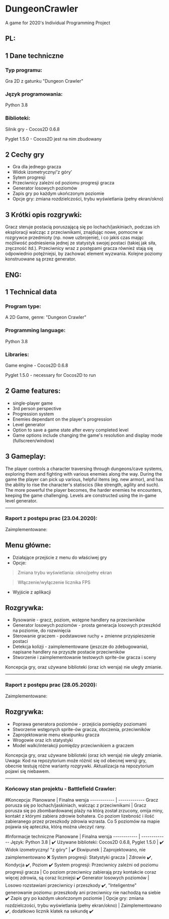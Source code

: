 # DungeonCrawler
A game for 2020's Individual Programming Project
## PL:
## 1 Dane techniczne 
### Typ programu: 
Gra 2D z gatunku "Dungeon Crawler"
### Język programowania: 
Python 3.8
### Biblioteki: 
Silnik gry - Cocos2D 0.6.8

Pyglet 1.5.0 - Cocos2D jest na nim zbudowany
## 2 Cechy gry 
- Gra dla jednego gracza 
- Widok izometryczny/’z góry’ 
- Sytem progresji 
- Przeciwnicy zależni od poziomu progresji gracza 
- Generator losowych poziomów
- Zapis gry po każdym ukończonym poziomie
- Opcje gry: zmiana rozdzielczości, trybu wyświetlania (pełny ekran/okno)
## 3 Krótki opis rozgrywki: 
Gracz steruje postacią poruszającą się po lochach/jaskiniach, podczas ich eksploracji walcząc z przeciwnikami, znajdując nowe, pomocne w rozgrywce przedmioty (np. nowe uzbrojenie), i co jakiś czas mając możliwość podniesienia jednej ze statystyk swojej postaci (takiej jak siła, zręczność itd.). Przeciwnicy wraz z postępami gracza również stają się odpowiednio potężniejsi, by zachować element wyzwania. Kolejne poziomy konstruowane są przez generator.

## ENG:
## 1 Technical data
### Program type:
A 2D Game, genre: "Dungeon Crawler"
### Programming language:
Python 3.8
### Libraries:
Game engine - Cocos2D 0.6.8

Pyglet 1.5.0 - necessary for Cocos2D to run
## 2 Game features:
- single-player game 
- 3rd person perspective 
- Progression system
- Enemies dependant on the player's progression
- Level generator
- Option to save a game state after every completed level
- Game options include changing the game's resolution and display mode (fullscreen/window)
## 3 Gameplay:
The player controls a character traversing through dungeons/cave systems, exploring them and fighting with various enemies along the way. During the game the player can pick up various, helpful items (eg. new armor), and has the ability to rise the character's statiscics (like strength, agility and such). The more powerful the player becomes, the harder enemies he encounters, keeping the game challenging. Levels are constructed using the in-game level generator.


----------------------------------------------------------------------------------------------------------------------------
### Raport z postępu prac (23.04.2020):
Zaimplementowane:
## Menu główne:
- Działające przejście z menu do właściwej gry
- Opcje:
> Zmiana trybu wyświetlania: okno/pełny ekran

> Włączenie/wyłączenie licznika FPS
- Wyjście z aplikacji
## Rozgrywka:
- Rysowanie - gracz, poziom, wstępne handlery na przeciwników
- Generator losowych poziomów - prosta generacja losowych przeszkód na poziomie, do rozwinięcia
- Sterowanie graczem - podstawowe ruchy + zmienne przyspieszenie postaci
- Detekcja kolizji - zaimplementowane (jeszcze do zdebugowania), napisane handlery na przyszłe postacie przeciwników
- Stworzenie i zaimplementowanie testowych sprite-ów gracza i sceny

Koncepcja gry, oraz używane biblioteki (oraz ich wersja) nie uległy zmianie.

----------------------------------------------------------------------------------------------------------------------------
### Raport z postępu prac (28.05.2020):
Zaimplementowane:
## Rozgrywka:
- Poprawa generatora poziomów - przejścia pomiędzy poziomami
- Stworzenie wstępnych sprite-ów gracza, otoczenia, przeciwników
- Zaprojektowanie menu ekwipunku gracza
- Wrogowie oraz ich statystyki
- Model walki/interakcji pomiędzy przeciwnikiem a graczem

Koncepcja gry, oraz używane biblioteki (oraz ich wersja) nie uległy zmianie.\
Uwaga: Kod na repozytorium może różnić się od obecnej wersji gry, obecnie testuję różne warianty rozgrywki. Aktualizacja na repozytorium pojawi się niebawem.


----------------------------------------------------------------------------------------------------------------------------
### Końcowy stan projektu - Battlefield Crawler:


#Koncepcja:
Planowane | Finalna wersja
------------ | -------------
Gracz porusza się po lochach/jaskiniach, walcząc z przeciwnikami | Gracz porusza się po zbombardowanej plaży na którą został zrzucony, omija miny, kontakt z którymi zabiera zdrowie bohatera. Co poziom lizebność i ilość zabieranego przez przeszkody zdrowia wzrasta. Co 5 poziomów na mapie pojawia się apteczka, którą można uleczyć rany.

#Informacje techniczne
Planowane | Finalna wersja
------------ | -------------
Język: Python 3.8 | :heavy_check_mark:
Używane biblioteki: Cocos2D 0.6.8, Pyglet 1.5.0 | :heavy_check_mark:
Widok izometryczny/ "z góry" | :heavy_check_mark:
Ekwipunek | Zaprojektowano, nie zaimplementowano :x:
System progresji: Statystyki gracza | Zdrowie :heavy_check_mark:, Kondycja :heavy_check_mark:, Poziom :heavy_check_mark:
System progresji: Przeciwnicy zależni od poziomu progresji gracza  | Co poziom przeciwnicy zabierają przy kontakcie coraz więcej zdrowia, są coraz liczniejsi :heavy_check_mark:
Generator losowych poziomów | Losowo rozstawiani przeciwnicy i przeszkody :heavy_check_mark:, "Inteligentne" generowanie poziomu: przeszkody ani przeciwnicy nie nachodzą na siebie :heavy_check_mark:
Zapis gry po każdym ukończonym poziomie |
Opcje gry: zmiana rozdzielczości, trybu wyświetlania (pełny ekran/okno) | Zaimplementowano :heavy_check_mark:, dodatkowo licznik klatek na sekundę :heavy_check_mark:

